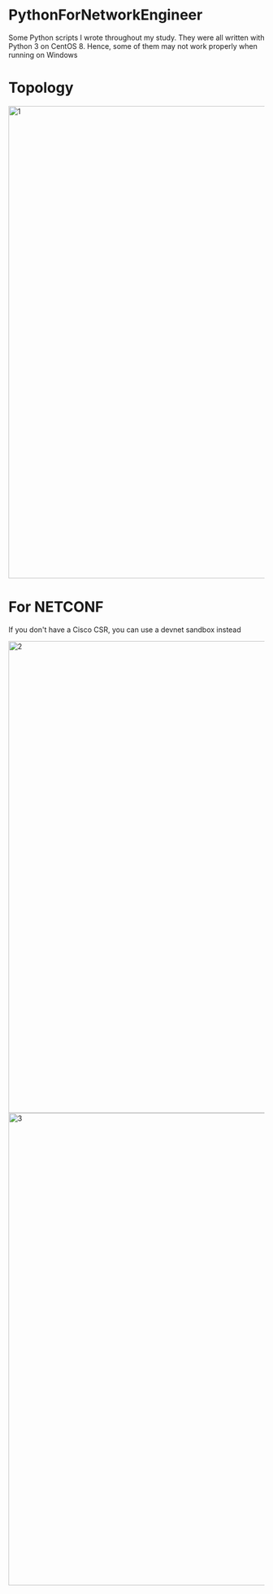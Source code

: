 # PythonForNetworkEngineer
Some Python scripts I wrote throughout my study. They were all written with Python 3 on CentOS 8. Hence, some of them may not work properly when running on Windows

# Topology
<img width="928" alt="1" src="https://user-images.githubusercontent.com/65224270/161938612-bb4b3835-94a8-4e34-bd9d-abc24a696577.png">

# For NETCONF
If you don't have a Cisco CSR, you can use a devnet sandbox instead

<img width="927" alt="2" src="https://user-images.githubusercontent.com/65224270/161939243-a8c644e5-4d61-47f1-b0a1-d6040e5eca52.png">

<img width="928" alt="3" src="https://user-images.githubusercontent.com/65224270/161939499-8494542a-031e-4f3a-bd2b-f2ca90963f93.png">
